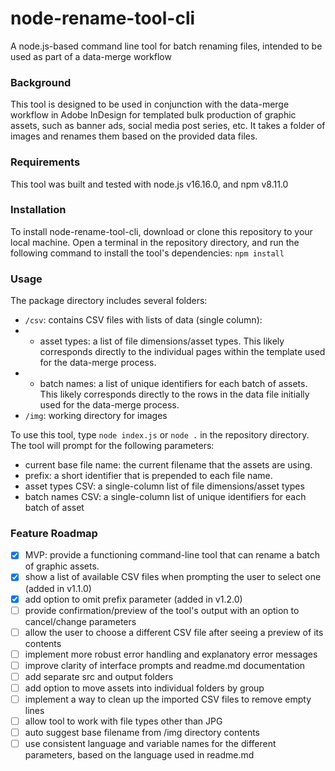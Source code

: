 # node-rename-tool-cli

A node.js-based command line tool for batch renaming files, intended to be used as part of a data-merge workflow

### Background

This tool is designed to be used in conjunction with the data-merge workflow in Adobe InDesign for templated bulk production of graphic assets, such as banner ads, social media post series, etc. It takes a folder of images and renames them based on the provided data files.

### Requirements

This tool was built and tested with node.js v16.16.0, and npm v8.11.0

### Installation

To install node-rename-tool-cli, download or clone this repository to your local machine. Open a terminal in the repository directory, and run the following command to install the tool's dependencies:
`npm install`

### Usage

The package directory includes several folders:

- `/csv`: contains CSV files with lists of data (single column):
- - asset types: a list of file dimensions/asset types. This likely corresponds directly to the individual pages within the template used for the data-merge process.
- - batch names: a list of unique identifiers for each batch of assets. This likely corresponds directly to the rows in the data file initially used for the data-merge process.
- `/img`: working directory for images

To use this tool, type `node index.js` or `node .` in the repository directory.
The tool will prompt for the following parameters:

- current base file name: the current filename that the assets are using.
- prefix: a short identifier that is prepended to each file name.
- asset types CSV: a single-column list of file dimensions/asset types
- batch names CSV: a single-column list of unique identifiers for each batch of asset

### Feature Roadmap

- [x] MVP: provide a functioning command-line tool that can rename a batch of graphic assets.
- [x] show a list of available CSV files when prompting the user to select one (added in v1.1.0)
- [x] add option to omit prefix parameter (added in v1.2.0)
- [ ] provide confirmation/preview of the tool's output with an option to cancel/change parameters
- [ ] allow the user to choose a different CSV file after seeing a preview of its contents
- [ ] implement more robust error handling and explanatory error messages
- [ ] improve clarity of interface prompts and readme.md documentation
- [ ] add separate src and output folders
- [ ] add option to move assets into individual folders by group
- [ ] implement a way to clean up the imported CSV files to remove empty lines
- [ ] allow tool to work with file types other than JPG
- [ ] auto suggest base filename from /img directory contents
- [ ] use consistent language and variable names for the different parameters, based on the language used in readme.md
